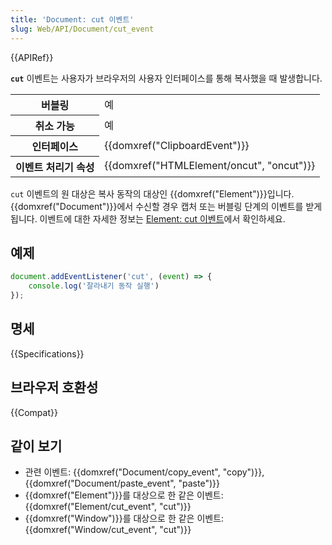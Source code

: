 ```yaml
---
title: 'Document: cut 이벤트'
slug: Web/API/Document/cut_event
---
```

{{APIRef}}

**`cut`** 이벤트는 사용자가 브라우저의 사용자 인터페이스를 통해 복사했을 때 발생합니다.

<table class="properties">
  <tbody>
    <tr>
      <th scope="row">버블링</th>
      <td>예</td>
    </tr>
    <tr>
      <th scope="row">취소 가능</th>
      <td>예</td>
    </tr>
    <tr>
      <th scope="row">인터페이스</th>
      <td>{{domxref("ClipboardEvent")}}</td>
    </tr>
    <tr>
      <th scope="row">이벤트 처리기 속성</th>
      <td>{{domxref("HTMLElement/oncut", "oncut")}}</td>
    </tr>
  </tbody>
</table>

`cut` 이벤트의 원 대상은 복사 동작의 대상인 {{domxref("Element")}}입니다. {{domxref("Document")}}에서 수신할 경우 캡처 또는 버블링 단계의 이벤트를 받게 됩니다. 이벤트에 대한 자세한 정보는 [Element: cut 이벤트](/ko/docs/Web/API/Element/cut_event)에서 확인하세요.

## 예제

```js
document.addEventListener('cut', (event) => {
    console.log('잘라내기 동작 실행')
});
```

## 명세

{{Specifications}}

## 브라우저 호환성

{{Compat}}

## 같이 보기

- 관련 이벤트: {{domxref("Document/copy_event", "copy")}}, {{domxref("Document/paste_event", "paste")}}
- {{domxref("Element")}}를 대상으로 한 같은 이벤트: {{domxref("Element/cut_event", "cut")}}
- {{domxref("Window")}}를 대상으로 한 같은 이벤트: {{domxref("Window/cut_event", "cut")}}
